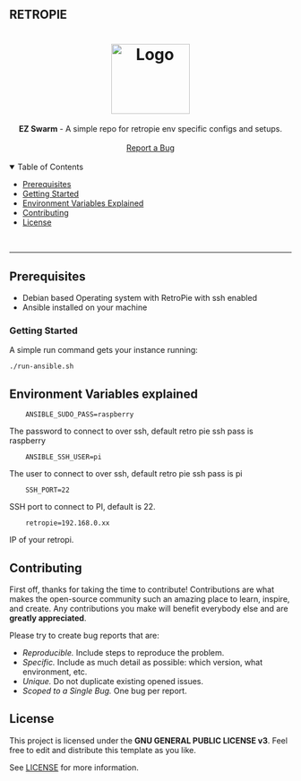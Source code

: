 ## RETROPIE



<h1 align="center">
  <a href="https://github.com/jtmb">
    <img src="https://www.petrockblock.com/wp-content/uploads/2015/06/RetroPieLogo2015Download.png" alt="Logo" width="140" height="125">
  </a>
</h1>

<div align="center">
  <b>EZ Swarm</b> - A simple repo for retropie env specific configs and setups.
  <br />
  <br />
  <a href="https://github.com/jtmb/retropie/issues/new?assignees=&labels=bug&title=bug%3A+">Report a Bug</a>
</div>
<br>
<details open="open">
<summary>Table of Contents</summary>


- [Prerequisites](#prerequisites)
- [Getting Started](#getting-started) 
- [Environment Variables Explained](#environment-variables-explained)
- [Contributing](#contributing)
- [License](#license)

</details>
<br>

---  
## Prerequisites
- Debian based Operating system with RetroPie with ssh enabled
- Ansible installed on your machine

### Getting Started
A simple run command gets your instance running:
```shell
./run-ansible.sh
```

## Environment Variables explained

```shell
    ANSIBLE_SUDO_PASS=raspberry
```  
The password to connect to over ssh, default retro pie ssh pass is raspberry
```shell
    ANSIBLE_SSH_USER=pi
```  
The user to connect to over ssh, default retro pie ssh pass is pi
```shell
    SSH_PORT=22
```  
SSH port to connect to PI, default is 22.

```shell
    retropie=192.168.0.xx
```  
IP of your retropi.
## Contributing

First off, thanks for taking the time to contribute! Contributions are what makes the open-source community such an amazing place to learn, inspire, and create. Any contributions you make will benefit everybody else and are **greatly appreciated**.

Please try to create bug reports that are:

- _Reproducible._ Include steps to reproduce the problem.
- _Specific._ Include as much detail as possible: which version, what environment, etc.
- _Unique._ Do not duplicate existing opened issues.
- _Scoped to a Single Bug._ One bug per report.

## License

This project is licensed under the **GNU GENERAL PUBLIC LICENSE v3**. Feel free to edit and distribute this template as you like.

See [LICENSE](LICENSE) for more information. 

